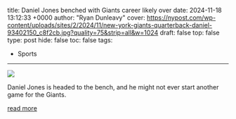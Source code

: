 title: Daniel Jones benched with Giants career likely over
date: 2024-11-18 13:12:33 +0000
author: "Ryan Dunleavy"
cover: https://nypost.com/wp-content/uploads/sites/2/2024/11/new-york-giants-quarterback-daniel-93402150_c8f2cb.jpg?quality=75&strip=all&w=1024
draft: false
top: false
type: post
hide: false
toc: false
tags:
  - Sports
---

![](https://nypost.com/wp-content/uploads/sites/2/2024/11/new-york-giants-quarterback-daniel-93402150_c8f2cb.jpg?quality=75&strip=all&w=1024)

Daniel Jones is headed to the bench, and he might not ever start another game for the Giants.

[read more](https://nypost.com/2024/11/18/sports/daniel-jones-benched-with-giants-career-likely-over/)
